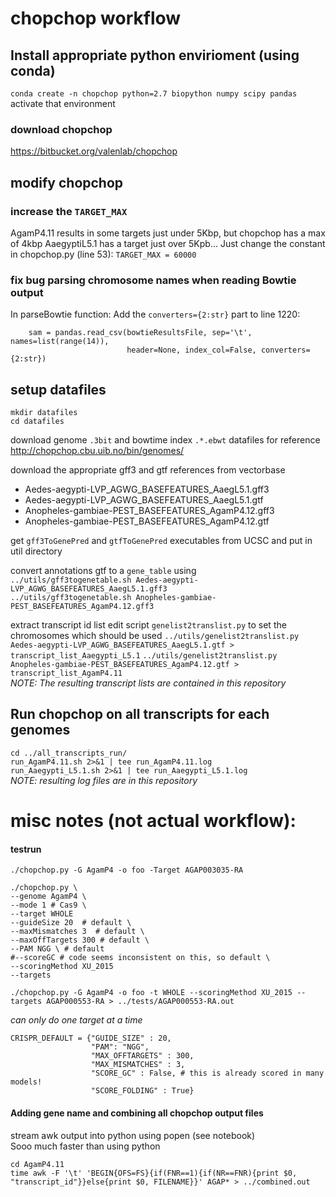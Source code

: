 # chopchop workflow

## Install appropriate python envirioment (using conda)
`conda create -n chopchop python=2.7 biopython numpy scipy pandas`  
activate that environment

### download chopchop
https://bitbucket.org/valenlab/chopchop

## modify chopchop
### increase the `TARGET_MAX`
AgamP4.11 results in some targets just under 5Kbp, but chopchop has a max of 4kbp
AaegyptiL5.1 has a target just over 5Kpb... 
Just change the constant in chopchop.py (line 53):
`TARGET_MAX = 60000`

### fix bug parsing chromosome names when reading Bowtie output
In parseBowtie function:
Add the `converters={2:str}` part to line 1220:
```
    sam = pandas.read_csv(bowtieResultsFile, sep='\t', names=list(range(14)),
                          header=None, index_col=False, converters={2:str})
```

## setup datafiles
`mkdir datafiles`  
`cd datafiles`  

download genome `.3bit` and bowtime index `.*.ebwt` datafiles for reference
http://chopchop.cbu.uib.no/bin/genomes/

download the appropriate gff3 and gtf references from vectorbase
- Aedes-aegypti-LVP_AGWG_BASEFEATURES_AaegL5.1.gff3 
- Aedes-aegypti-LVP_AGWG_BASEFEATURES_AaegL5.1.gtf 
- Anopheles-gambiae-PEST_BASEFEATURES_AgamP4.12.gff3
- Anopheles-gambiae-PEST_BASEFEATURES_AgamP4.12.gtf

get `gff3ToGenePred` and `gtfToGenePred` executables from UCSC and put in util directory

convert annotations gtf to a `gene_table` using  
`../utils/gff3togenetable.sh Aedes-aegypti-LVP_AGWG_BASEFEATURES_AaegL5.1.gff3`  
`../utils/gff3togenetable.sh Anopheles-gambiae-PEST_BASEFEATURES_AgamP4.12.gff3`  

extract transcript id list
edit script `genelist2translist.py` to set the chromosomes which should be used
`../utils/genelist2translist.py Aedes-aegypti-LVP_AGWG_BASEFEATURES_AaegL5.1.gtf > transcript_list_Aaegypti_L5.1`
`../utils/genelist2translist.py Anopheles-gambiae-PEST_BASEFEATURES_AgamP4.12.gtf > transcript_list_AgamP4.11`  
*NOTE: The resulting transcript lists are contained in this repository*


## Run chopchop on all transcripts for each genomes
`cd ../all_transcripts_run/`  
`run_AgamP4.11.sh 2>&1 | tee run_AgamP4.11.log`  
`run_Aaegypti_L5.1.sh 2>&1 | tee run_Aaegypti_L5.1.log`  
*NOTE: resulting log files are in this repository*

# misc notes (not actual workflow):

#### testrun
`./chopchop.py -G AgamP4 -o foo -Target AGAP003035-RA`

```
./chopchop.py \
--genome AgamP4 \
--mode 1 # Cas9 \
--target WHOLE
--guideSize 20  # default \
--maxMismatches 3  # default \
--maxOffTargets 300 # default \
--PAM NGG \ # default
#--scoreGC # code seems inconsistent on this, so default \
--scoringMethod XU_2015
--targets
```

`./chopchop.py -G AgamP4 -o foo -t WHOLE --scoringMethod XU_2015 --targets AGAP000553-RA > ../tests/AGAP000553-RA.out`

*can only do one target at a time*


```
CRISPR_DEFAULT = {"GUIDE_SIZE" : 20,
                  "PAM": "NGG",
                  "MAX_OFFTARGETS" : 300,
                  "MAX_MISMATCHES" : 3,
                  "SCORE_GC" : False, # this is already scored in many models!
                  "SCORE_FOLDING" : True}
```

#### Adding gene name and combining all chopchop output files
stream awk output into python using popen (see notebook)  
Sooo much faster than using python
```
cd AgamP4.11
time awk -F '\t' 'BEGIN{OFS=FS}{if(FNR==1){if(NR==FNR){print $0, "transcript_id"}}else{print $0, FILENAME}}' AGAP* > ../combined.out
```


